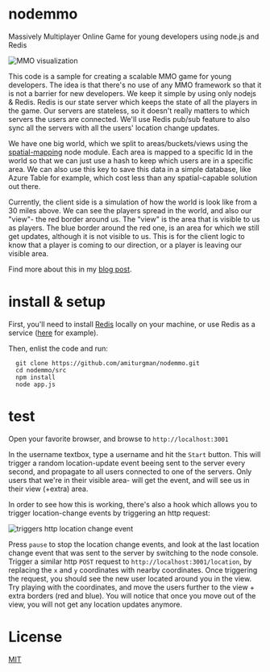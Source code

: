 # nodemmo
Massively Multiplayer Online Game for young developers using node.js and Redis

![MMO visualization](https://github.com/amiturgman/nodemmo/raw/master/img/simulation.png "MMO visualization")

This code is a sample for creating a scalable MMO game for young developers. The idea is that there's no use of any MMO framework so that it is not a barrier for new developers.
We keep it simple by using only nodejs & Redis.
Redis is our state server which keeps the state of all the players in the game. Our servers are stateless, so it doesn't really matters to which servers the users are connected.
We'll use Redis pub/sub feature to also sync all the servers with all the users' location change updates.

We have one big world, which we split to areas/buckets/views using the [spatial-mapping](https://github.com/amiturgman/spatial-mapping) node module. Each area is mapped to a specific Id in the world
so that we can just use a hash to keep which users are in a specific area. We can also use this key to save this data in a simple database, like Azure Table for example, which cost less than any spatial-capable solution out there.

Currently, the client side is a simulation of how the world is look like from a 30 miles above.
We can see the players spread in the world, and also our "view"- the red border around us.
The "view" is the area that is visible to us as players. The blue border around the red one, is an area for which we still get updates, although it is not visible to us.
This is for the client logic to know that a player is coming to our direction, or a player is leaving our visible area.

Find more about this in my [blog post](http://todo-add-url.com).

# install & setup

First, you'll need to install [Redis](http://redis.io/download) locally on your machine, or use Redis as a service ([here](http://azure.microsoft.com/en-us/services/cache/) for example).

Then, enlist the code and run:
```
  git clone https://github.com/amiturgman/nodemmo.git
  cd nodemmo/src
  npm install
  node app.js
```

# test
Open your favorite browser, and browse to `http://localhost:3001`

In the username textbox, type a username and hit the `Start` button.
This will trigger a random location-update event beeing sent to the server every second, and propagate to all users connected to one of the servers.
Only users that we're in their visible area- will get the event, and will see us in their view (+extra) area.

In order to see how this is working, there's also a hook which allows you to trigger location-change events by triggering an http request:

![triggers http location change event](https://github.com/amiturgman/nodemmo/raw/master/img/http-location.png "triggers http location change event")

Press `pause` to stop the location change events, and look at the last location change event that was sent to the server by switching to the node console.
Trigger a similar http `POST` request to `http://localhost:3001/location`, by replacing the `x` and `y` coordinates with nearby coordinates.
Once triggering the request, you should see the new user located around you in the view. Try playing with the coordinates, and move the users further to the view + extra borders (red and blue).
You will notice that once you move out of the view, you will not get any location updates anymore.



# License
[MIT](blob/master/LICENSE)
